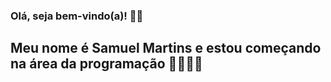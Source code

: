 ### Olá, seja bem-vindo(a)! 👋😃
## Meu nome é Samuel Martins e estou começando na área da programação 👨‍🎓🧑‍💻
